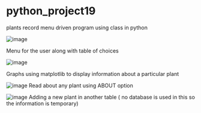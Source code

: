 # python_project19
plants record menu driven program using class in python



![image](https://user-images.githubusercontent.com/76212266/205896770-a4fb0034-42a1-49c8-b9eb-c333c991c2b6.png)

Menu for the user along with table of choices


![image](https://user-images.githubusercontent.com/76212266/205897072-608a77bf-f227-4aaf-82ab-1bd0588965c7.png)

Graphs using matplotlib to display information about a particular plant


![image](https://user-images.githubusercontent.com/76212266/205897383-bbbcc69c-9b88-4b6d-8f79-faa366c08414.png)
Read about any plant using ABOUT  option 


![image](https://user-images.githubusercontent.com/76212266/205897564-64ded7cf-2f2b-43de-a714-71f791e18b97.png)
Adding a new plant in another table ( no database is used in this so the information is temporary)
